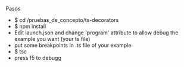 Pasos

- $ cd /pruebas_de_concepto/ts-decorators
- $ npm install
- Edit launch.json and change 'program' attribute to allow debug the example you want (your ts file)
- put some breakpoints in .ts file of your example
- $ tsc
- press f5 to debugg

